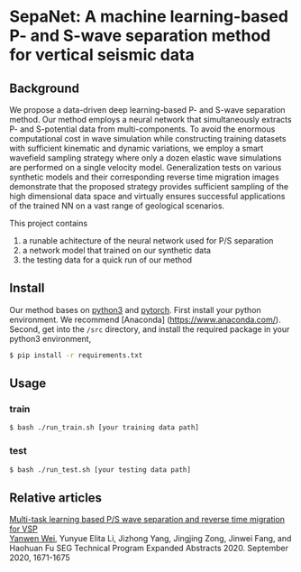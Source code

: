 # SepaNet: A machine learning-based P- and S-wave separation method for vertical seismic data

## Background
We propose a data-driven deep learning-based P- and S-wave separation method. Our method employs a neural network that simultaneously extracts P- and S-potential data from multi-components. To avoid the enormous computational cost in wave simulation while constructing training datasets with sufficient kinematic and dynamic variations, we employ a smart wavefield sampling strategy where only a dozen elastic wave simulations are performed on a single velocity model. Generalization tests on various synthetic models and their corresponding reverse time migration images demonstrate that the proposed strategy provides sufficient sampling of the high dimensional data space and virtually ensures successful applications of the trained NN on a vast range of geological scenarios.

This project contains 
1. a runable achitecture of the neural network used for P/S separation
2. a network model that trained on our synthetic data
3. the testing data for a quick run of our method

## Install

Our method bases on [python3](https://www.python.org/downloads/) and [pytorch](https://pytorch.org). 
First install your python environment. We recommend [Anaconda] (https://www.anaconda.com/).
Second, get into the ```/src``` directory, and install the required package in your python3 environment, 

```sh
$ pip install -r requirements.txt
```

## Usage

### train 

```sh
$ bash ./run_train.sh [your training data path]
```

### test
```sh
$ bash ./run_test.sh [your testing data path]
```

## Relative articles

[Multi-task learning based P/S wave separation and reverse time migration for VSP](https://doi.org/10.1190/segam2020-3426539.1)<br>
[Yanwen Wei](https://scholar.google.com/citations?hl=en&user=il-IuekAAAAJ&view_op=list_works&sortby=pubdate), Yunyue Elita Li, Jizhong Yang, Jingjing Zong, Jinwei Fang, and Haohuan Fu
SEG Technical Program Expanded Abstracts 2020. September 2020, 1671-1675



